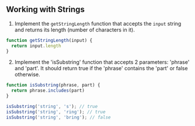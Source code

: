 ## Working with Strings
1. Implement the `getStringLength` function that accepts the `input` string and returns its length (number of characters in it).
```js
function getStringLength(input) {
  return input.length
}
```
2. Implement the 'isSubstring' function that accepts 2 parameters: 'phrase' and 'part'. It should return true if the 'phrase' contains the 'part' or false otherwise.
```js
function isSubstring(phrase, part) {
  return phrase.includes(part)
}

isSubstring('string', 's'); // true
isSubstring('string', 'ring'); // true
isSubstring('string', 'bring'); // false
```
